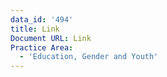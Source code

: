 ```yaml
---
data_id: '494'
title: Link
Document URL: Link
Practice Area:
  - 'Education, Gender and Youth'
---
```

